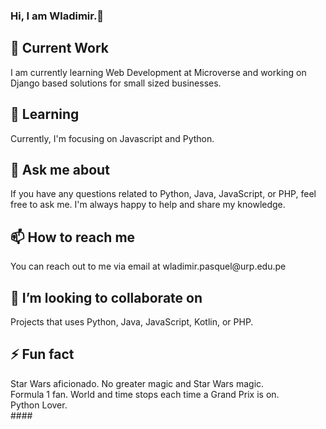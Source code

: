 <h3> Hi, I am Wladimir.👋 <h3>

<h2>🔭 Current Work <br></h2>
I am currently learning Web Development at Microverse and working on Django based solutions for small sized businesses.

 
<h2>🌱 Learning <br></h2>
Currently, I'm focusing on Javascript and Python.

 
<h2>💬 Ask me about <br></h2>
If you have any questions related to Python, Java, JavaScript, or PHP, feel free to ask me. I'm always happy to help and share my knowledge.
<br>
 
<h2>📫 How to reach me <br></h2>
You can reach out to me via email at wladimir.pasquel@urp.edu.pe
<br>

<h2>👯 I’m looking to collaborate on <br></h2>
Projects that uses Python, Java, JavaScript, Kotlin, or PHP.
<br>
 
<h2>⚡ Fun fact <br></h2>
Star Wars aficionado. No greater magic and Star Wars magic.<br>
Formula 1 fan. World and time stops each time a Grand Prix is on. <br>
Python Lover.<br>
 ####

